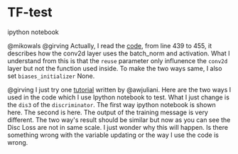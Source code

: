 # TF-test
ipython notebook

@mikowals @girving Actually, I read the [code]( https://github.com/tensorflow/tensorflow/blob/r0.11/tensorflow/contrib/layers/python/layers/layers.py), from line 439 to 455, it describes how the conv2d layer uses the batch_norm and activation. What I understand from this is that the `reuse` parameter only influnence the `conv2d` layer but not the function used inside.
To make the two ways same, I also set `biases_initializer` None.

@girving I just try one [tutorial](https://github.com/awjuliani/TF-Tutorials/blob/master/DCGAN.ipynb) written by @awjuliani. Here are the two ways I used in the code which I use Ipython notebook to test. What I just change is the `dis3` of the `discriminator`. The first way ipython notebook is shown here. The second is here. The output of the training message is very different. The two way's result should be similar but now as you can see the Disc Loss are not in same scale. I just wonder why this will happen. Is there something wrong with the variable updating or the way I use the code is wrong. 
